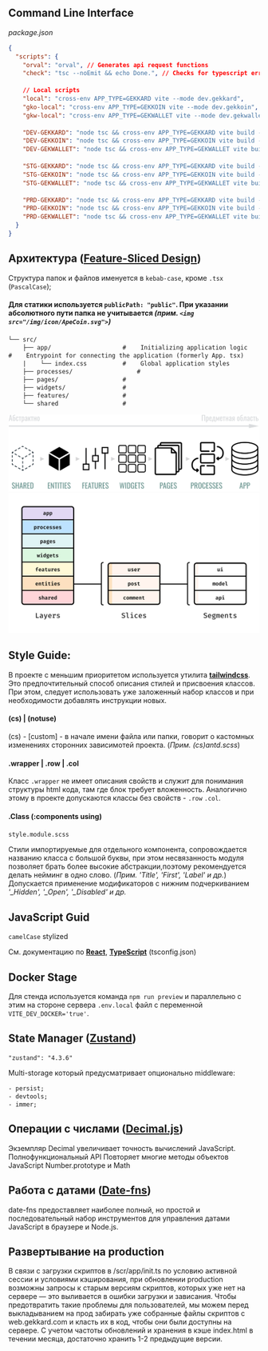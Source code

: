 ## Command Line Interface

_package.json_

```json
{
  "scripts": {
    "orval": "orval", // Generates api request functions
    "check": "tsc --noEmit && echo Done.", // Checks for typescript errors

    // Local scripts
    "local": "cross-env APP_TYPE=GEKKARD vite --mode dev.gekkard",
    "gko-local": "cross-env APP_TYPE=GEKKOIN vite --mode dev.gekkoin",
    "gkw-local": "cross-env APP_TYPE=GEKWALLET vite --mode dev.gekwallet",

    "DEV-GEKKARD": "node tsc && cross-env APP_TYPE=GEKKARD vite build --mode dev.gekkard",
    "DEV-GEKKOIN": "node tsc && cross-env APP_TYPE=GEKKOIN vite build --mode dev.gekkoin",
    "DEV-GEKWALLET": "node tsc && cross-env APP_TYPE=GEKWALLET vite build --mode dev.gekwallet",

    "STG-GEKKARD": "node tsc && cross-env APP_TYPE=GEKKARD vite build --mode stg.gekkard",
    "STG-GEKKOIN": "node tsc && cross-env APP_TYPE=GEKKOIN vite build --mode stg.gekkoin",
    "STG-GEKWALLET": "node tsc && cross-env APP_TYPE=GEKWALLET vite build --mode stg.gekwallet",

    "PRD-GEKKARD": "node tsc && cross-env APP_TYPE=GEKKARD vite build --mode prd.gekkard",
    "PRD-GEKKOIN": "node tsc && cross-env APP_TYPE=GEKKOIN vite build --mode prd.gekkoin",
    "PRD-GEKWALLET": "node tsc && cross-env APP_TYPE=GEKWALLET vite build --mode prd.gekwallet"
  }
}
```

## Архитектура ([Feature-Sliced Design](https://feature-sliced.design/ru/docs/get-started/overview))

Структура папок и файлов именуется в `kebab-case`, кроме `.tsx` (`PascalCase`);

#### Для статики используется `publicPath: "public"`. При указании абсолютного пути папка не учитывается _(прим. **`<img src="/img/icon/ApeCoin.svg">`**)_

```
└── src/
    ├── app/                    #    Initializing application logic        #    Entrypoint for connecting the application (formerly App. tsx)
    |    └── index.css          #    Global application styles
    ├── processes/                  #
    ├── pages/                  #
    ├── widgets/                #
    ├── features/               #
    └── shared                  #
```

![Image alt](etc/img.png)
![Image alt](etc/img_1.png)

## Style Guide:

В проекте с меньшим приоритетом используется утилита [**tailwindcss**](https://tailwindcss.com/).
Это предпочтительный способ описания стилей и присвоения классов. При этом, следует использовать уже заложенный набор классов и при необходимости добавлять инструкции новых.

#### (cs) | (notuse)

(cs) - [custom] - в начале имени файла или папки, говорит о кастомных изменениях сторонних зависимотей проекта. (_Прим.
(cs)antd.scss_)

#### .wrapper | .row | .col

Класс `.wrapper` не имеет описания свойств и служит для понимания структуры html кода, там где блок требует вложенность. Аналогично этому в проекте допускаются классы без свойств - `.row` `.col`.

#### .Class (:components using)

`style.module.scss`

Стили импортируемые для отдельного компонента, сопровождается названию класса с большой буквы, при этом несвязанность модуля позволяет
брать более высокие абстракции,поэтому рекомендуется делать нейминг в одно слово. (_Прим. 'Title', 'First', 'Label' и др._)
Допускается применение модификаторов с нижним подчеркиванием _'\_Hidden', '\_Open', '\_Disabled' и др._

## JavaScript Guid

`camelCase` stylized

См. документацию по [**React**](https://reactjs.org/docs/getting-started.html), [**TypeScript**](https://www.typescriptlang.org/docs/) (tsconfig.json)

## Docker Stage

Для стенда используется команда `npm run preview` и параллельно с этим на стороне сервера `.env.local` файл с переменной `VITE_DEV_DOCKER='true'`.

## State Manager ([Zustand](https://github.com/pmndrs/zustand))

    "zustand": "4.3.6"

Multi-storage который предусматривает опционально middleware:

    - persist;
    - devtools;
    - immer;

## Операции с числами ([Decimal.js](https://github.com/MikeMcl/decimal.js/))

Экземпляр Decimal увеличивает точность вычислений JavaScript. Полнофункциональный API Повторяет многие методы объектов JavaScript Number.prototype и Math

## Работа с датами ([Date-fns](https://date-fns.org/docs/Getting-Started))

date-fns предоставляет наиболее полный, но простой и последовательный набор инструментов для управления датами JavaScript в браузере и Node.js.

## Развертывание на production

В связи с загрузки скриптов в /scr/app/init.ts по условию активной сессии и условиями кэширования, при обновлении production возможны запросы к старым версиям скриптов,
которых уже нет на сервере — это выливается в ошибки загрузки и зависания. Чтобы предотвратить такие проблемы для пользователей, мы можем перед выкладыванием на прод забирать
уже собранные файлы скриптов с web.gekkard.com и класть их в код, чтобы они были доступны на сервере. С учетом частоты обновлений и хранения в кэше index.html в течении месяца,
достаточно хранить 1-2 предыдущие версии.
